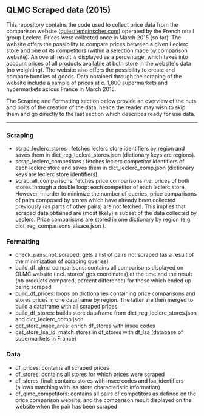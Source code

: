 ## QLMC Scraped data (2015)

This repository contains the code used to collect price data from the comparison website ([quiestlemoinscher.com](http://www.quiestlemoinscher.com/)) operated by the French retail group Leclerc. Prices were collected once in March 2015 (so far).
The website offers the possibility to compare prices between a given Leclerc store and one of its competitors (within a selection made by comparison website). An overall result is displayed as a percentage, which takes into account prices of all products available at both store in the website's data  (no weighting). The website also offers the possibility to create and compare bundles of goods.
Data obtained through the scraping of the website include a sample of prices at c. 1,800 supermarkets and hypermarkets across France in March 2015.

The Scraping and Formatting section below provide an overview of the nuts and bolts of the creation of the data, hence the reader may wish to skip them and go directly to the last section which describes ready for use data.

----------

### Scraping

- scrap_leclerc_stores : fetches leclerc store identifiers by region and saves them in dict_reg_leclerc_stores.json (dictionary keys are regions).
- scrap_leclerc_competitors : fetches leclerc competitor identifiers of each leclerc store and saves them in dict_leclerc_comp.json (dictionary keys are leclerc store identifiers).
- scrap_all_comparisons: fetches price comparisons (i.e. prices of both stores through a double loop: each competitor of each leclerc store. However, in order to minimize the number of queries, price comparisons of pairs composed by stores which have already been collected previously (as parts of other pairs) are not fetched. This implies that scraped data obtained are (most likely) a subset of the data collected by Leclerc. Price comparisons are stored in one dictionary by region (e.g. dict_reg_comparisons_alsace.json ).

### Formatting

- check_pairs_not_scraped: gets a list of pairs not scraped (as a result of the minimization of scraping queries)
- build_df_qlmc_comparisons: contains all comparisons displayed on QLMC website (incl. stores' gps coordinates) at the time and the result (nb products compared, percent difference) for those which ended up being scraped
- build_df_prices: loops on dictionaries containing price comparisons and stores prices in one dataframe by region. The latter are then merged to build a dataframe with all scraped prices
- build_df_stores: builds store dataframe from dict_reg_leclerc_stores.json and dict_leclerc_comp.json
- get_store_insee_area: enrich df_stores with insee codes
- get_store_lsa_id: match stores in df_stores with df_lsa (database of supermarkets in France)

### Data

- df_prices: contains all scraped prices
- df_stores: contains all stores for which prices were scraped
- df_stores_final: contains stores with insee codes and lsa_identifiers (allows matching with lsa store characteristic information)
- df_qlmc_competitors: contains all pairs of competitors as defined on the price comparison website, and the comparison result displayed on the website when the pair has been scraped
